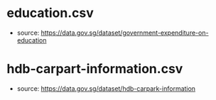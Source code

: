 # education.csv

* source: https://data.gov.sg/dataset/government-expenditure-on-education

# hdb-carpart-information.csv

* source: https://data.gov.sg/dataset/hdb-carpark-information

